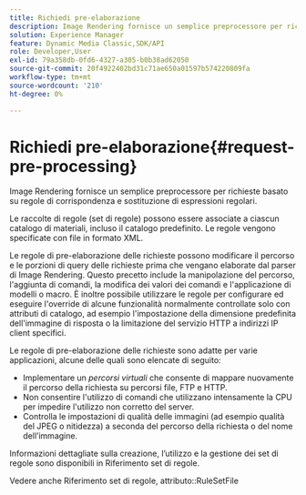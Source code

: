 ```yaml
---
title: Richiedi pre-elaborazione
description: Image Rendering fornisce un semplice preprocessore per richieste basato su regole di corrispondenza e sostituzione di espressioni regolari.
solution: Experience Manager
feature: Dynamic Media Classic,SDK/API
role: Developer,User
exl-id: 79a358db-0fd6-4327-a305-b0b38ad62050
source-git-commit: 20f4922402bd31c71ae650a01597b574220809fa
workflow-type: tm+mt
source-wordcount: '210'
ht-degree: 0%

---
```


# Richiedi pre-elaborazione{#request-pre-processing}

Image Rendering fornisce un semplice preprocessore per richieste basato su regole di corrispondenza e sostituzione di espressioni regolari.

Le raccolte di regole (set di regole) possono essere associate a ciascun catalogo di materiali, incluso il catalogo predefinito. Le regole vengono specificate con file in formato XML.

Le regole di pre-elaborazione delle richieste possono modificare il percorso e le porzioni di query delle richieste prima che vengano elaborate dal parser di Image Rendering. Questo precetto include la manipolazione del percorso, l&#39;aggiunta di comandi, la modifica dei valori dei comandi e l&#39;applicazione di modelli o macro. È inoltre possibile utilizzare le regole per configurare ed eseguire l&#39;override di alcune funzionalità normalmente controllate solo con attributi di catalogo, ad esempio l&#39;impostazione della dimensione predefinita dell&#39;immagine di risposta o la limitazione del servizio HTTP a indirizzi IP client specifici.

Le regole di pre-elaborazione delle richieste sono adatte per varie applicazioni, alcune delle quali sono elencate di seguito:

* Implementare un *percorsi virtuali* che consente di mappare nuovamente il percorso della richiesta su percorsi file, FTP e HTTP.
* Non consentire l&#39;utilizzo di comandi che utilizzano intensamente la CPU per impedire l&#39;utilizzo non corretto del server.
* Controlla le impostazioni di qualità delle immagini (ad esempio qualità del JPEG o nitidezza) a seconda del percorso della richiesta o del nome dell’immagine.

Informazioni dettagliate sulla creazione, l’utilizzo e la gestione dei set di regole sono disponibili in Riferimento set di regole.

Vedere anche Riferimento set di regole, attributo::RuleSetFile
